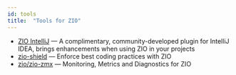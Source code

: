 ```yaml
---
id: tools
title:  "Tools for ZIO"
---
```


- [ZIO IntelliJ](https://github.com/zio/zio-intellij) — A complimentary, community-developed plugin for IntelliJ IDEA, brings enhancements when using ZIO in your projects
- [zio-shield](https://github.com/zio/zio-shield) — Enforce best coding practices with ZIO
- [zio/zio-zmx](https://github.com/zio/zio-zmx) — Monitoring, Metrics and Diagnostics for ZIO